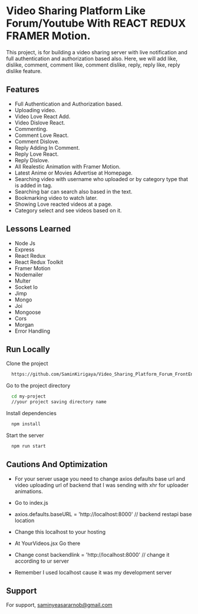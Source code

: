 
# Video Sharing Platform Like Forum/Youtube With REACT REDUX FRAMER Motion.

This project, is for building a video sharing server with live notification and full authentication and authorization based also.
Here, we will add like, dislike, comment, comment like, comment dislike, reply,  reply like, reply dislike feature.


## Features

- Full Authentication and Authorization based.
- Uploading video.
- Video Love React Add.
- Video Dislove React.
- Commenting.
- Comment Love React.
- Comment Dislove.
- Reply Adding In Comment.
- Reply Love React.
- Reply Dislove.
- All Realestic Animation with Framer Motion.
- Latest Anime or Movies Advertise at Homepage.
- Searching video with username who uploaded or by category type that is added in tag.
- Searching bar can search also based in the text.
- Bookmarking video to watch later.
- Showing Love reacted videos at a page.
- Category select and see videos based on it.
## Lessons Learned

- Node Js
- Express 
- React Redux
- React Redux Toolkit
- Framer Motion
- Nodemailer
- Multer
- Socket Io
- Jimp
- Mongo
- Joi
- Mongoose
- Cors
- Morgan
- Error Handling



## Run Locally

Clone the project

```bash
  https://github.com/SaminKirigaya/Video_Sharing_Platform_Forum_FrontEnd_REACT_REDUX_FRAMER.git

```

Go to the project directory

```bash
  cd my-project
  //your project saving directory name
```

Install dependencies

```bash
  npm install
```

Start the server

```bash
  npm run start
```

## Cautions And Optimization
- For your server usage you need to change axios defaults base url and video uploading url of backend that I was sending with xhr for uploader animations.

- Go to index.js
- axios.defaults.baseURL = 'http://localhost:8000' // backend restapi base location 
- Change this localhost to your hosting
- At YourVideos.jsx Go there
- Change const backendlink = 'http://localhost:8000' // change it according to ur server

- Remember I used localhost cause it was my development server
## Support

For support, saminyeasararnob@gmail.com 

